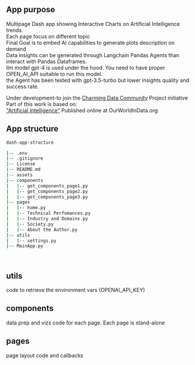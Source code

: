 ## App purpose
Multipage Dash app  showing Interactive Charts on Artificial Intelligence trends.<br>
Each page focus on different topic<br>
Final Goal is to embed AI capabilities to generate plots description on demand<br>
Data insights can be generated through Langchain Pandas Agents than interact with Pandas Dataframes.<br>
llm model gpt-4 is used under the hood. You need to have proper OPEN_AI_API suitable to run this model.<br>
the Agent has been tested with gpt-3.5-turbo but lower insights quality and success rate.<br>

Under development-to join the [Charming Data Community](https://charming-data.circle.so/c/ai-python-projects/) Project initiative <br>
Part of this work is based on:<br>
["Artificial Intelligence"](https://ourworldindata.org/artificial-intelligence) Published online at OurWorldInData.org: 
<br>

## App structure

```bash
dash-app-structure

|-- .env
|-- .gitignore
|-- License
|-- README.md
|-- assets  
|-- components
|   |-- get_components_page1.py
|   |-- get_components_page2.py
|   |-- get_components_page3.py
|-- pages
|   |-- home.py
|   |-- Technical Perfomances.py
|   |-- Industry and Domains.py
|   |-- Society.py
|   |-- About the Author.py
|-- utils
|   |-- settings.py
|-- MainApp.py
```

<br>

## utils
code to retrieve the environment vars (OPENAI_API_KEY)
## components
data prep and vizs code for each page. Each page is stand-alone
## pages
page layout code and callbacks
